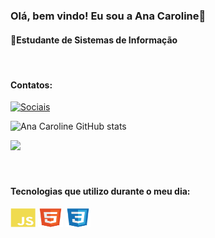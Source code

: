 ### Olá, bem vindo! Eu sou a Ana Caroline👋 <h4>🌱Estudante de Sistemas de Informação</h4></br>

<h4>Contatos:</h4>

[![Sociais](https://img.shields.io/badge/LinkedIn-0077B5?style=for-the-badge&logo=linkedin&logoColor=white)](https://www.linkedin.com/in/ana-caroline-mdm/)

![Ana Caroline GitHub stats](https://github-readme-stats.vercel.app/api?username=AnaCarolineMDM&show_icons=true&theme=cobalt)

 <div>
   <img height="180em" src="https://github-readme-stats.vercel.app/api/top-langs/?username=devemdobro&layout=compact&langs_count=6&theme=cobalt"/>
</div>

<br>

<div style="display: inline_block"></br>
    <h4>Tecnologias que utilizo durante o meu dia:</h4>
    <img align="center" alt="Js" height="30" width="40" src="https://raw.githubusercontent.com/devicons/devicon/master/icons/javascript/javascript-plain.svg">
    <img align="center" alt="HTML" height="30" width="40" src="https://raw.githubusercontent.com/devicons/devicon/master/icons/html5/html5-original.svg">
    <img align="center" alt="CSS" height="30" width="40" src="https://raw.githubusercontent.com/devicons/devicon/master/icons/css3/css3-original.svg">
</div>

